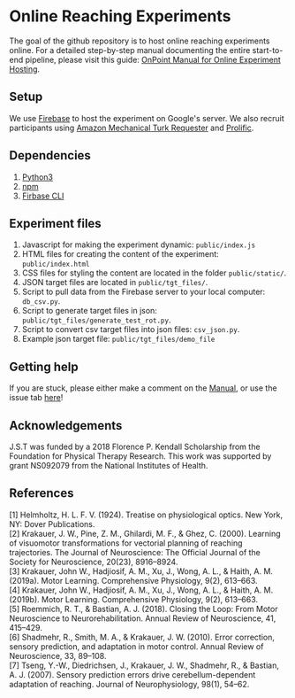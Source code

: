 # Online Reaching Experiments
The goal of the github repository is to host online reaching experiments online. For a detailed step-by-step manual documenting the entire start-to-end pipeline, please visit this guide: [OnPoint Manual for Online Experiment Hosting](https://docs.google.com/document/d/1E5XzQU2dJw7m880P7VhmESPpUNQlEdMcf9fweHLtG0o/edit?usp=sharing). 

## Setup
We use [Firebase](https://firebase.google.com/) to host the experiment on Google's server. We also recruit participants using [Amazon Mechanical Turk Requester](https://requester.mturk.com/) and [Prolific](https://www.prolific.co/).

## Dependencies

1. [Python3](https://www.python.org/downloads/) 
2. [npm](https://www.npmjs.com/get-npm)
3. [Firbase CLI](https://firebase.google.com/docs/cli) 

## Experiment files

1. Javascript for making the experiment dynamic: `public/index.js` 
2. HTML files for creating the content of the experiment: `public/index.html` 
3. CSS files for styling the content are located in the folder `public/static/`.
4. JSON target files are located in `public/tgt_files/`. 
5. Script to pull data from the Firebase server to your local computer: `db_csv.py`. 
6. Script to generate target files in json: `public/tgt_files/generate_test_rot.py`.
7. Script to convert csv target files into json files: `csv_json.py`.
8. Example json target file: `public/tgt_files/demo_file`

## Getting help
If you are stuck, please either make a comment on the [Manual](https://docs.google.com/document/d/1E5XzQU2dJw7m880P7VhmESPpUNQlEdMcf9fweHLtG0o/edit?usp=sharing), or use the issue tab [here](https://github.com/alan-s-lee/Reaching_Exp_Online/issues)!

## Acknowledgements
J.S.T was funded by a 2018 Florence P. Kendall Scholarship from the Foundation for Physical Therapy Research. This work was supported by grant NS092079 from the National Institutes of Health. 

## References
[1] Helmholtz, H. L. F. V. (1924). Treatise on physiological optics. New York, NY: Dover Publications.  
[2] Krakauer, J. W., Pine, Z. M., Ghilardi, M. F., & Ghez, C. (2000). Learning of visuomotor transformations for vectorial planning of reaching trajectories. The Journal of Neuroscience: The Official Journal of the Society for Neuroscience, 20(23), 8916–8924.  
[3] Krakauer, John W., Hadjiosif, A. M., Xu, J., Wong, A. L., & Haith, A. M. (2019a). Motor Learning. Comprehensive Physiology, 9(2), 613–663.  
[4] Krakauer, John W., Hadjiosif, A. M., Xu, J., Wong, A. L., & Haith, A. M. (2019b). Motor Learning. Comprehensive Physiology, 9(2), 613–663.  
[5] Roemmich, R. T., & Bastian, A. J. (2018). Closing the Loop: From Motor Neuroscience to Neurorehabilitation. Annual Review of Neuroscience, 41, 415–429.  
[6] Shadmehr, R., Smith, M. A., & Krakauer, J. W. (2010). Error correction, sensory prediction, and adaptation in motor control. Annual Review of Neuroscience, 33, 89–108.  
[7] Tseng, Y.-W., Diedrichsen, J., Krakauer, J. W., Shadmehr, R., & Bastian, A. J. (2007). Sensory prediction errors drive cerebellum-dependent adaptation of reaching. Journal of Neurophysiology, 98(1), 54–62.

